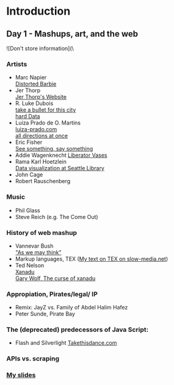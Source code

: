 # Introduction
## Day 1 - Mashups, art, and the web
![Don't store information](\

### Artists
- Marc Napier\
  [Distorted Barbie](http://potatoland.org)
- Jer Thorp\
  [Jer Thorp's Website](http://blog.blprnt.com)
- R. Luke Dubois\
  [take a bullet for this city](https://vimeo.com/110217245)\
  [hard Data](https://vimeo.com/135763038)
- Luiza Prado de O. Martins\
  [luiza-prado.com](https://www.luiza-prado.com)\
  [all directions at once](http://alldirectionsatonce.schloss-post.com)
- Eric Fisher\
  [See something, say something](https://www.flickr.com/photos/walkingsf/sets/72157627140310742/ )
- Addie Wagenknecht
  [Liberator Vases](http://www.placesiveneverbeen.com/details/liberator-vases)
- Rama Karl Hoetzlein\
  [Data visualization at Seattle Library](http://ramakarl.com/spl/)
- John Cage
- Robert Rauschenberg

### Music
- Phil Glass
- Steve Reich (e.g. The Come Out)

### History of web mashup
- Vannevar Bush\
  ["As we may think"](https://www.theatlantic.com/magazine/archive/1945/07/as-we-may-think/303881/)
- Markup languages, TEX ([My text on TEX on slow-media.net](http://en.slow-media.net/tex))
- Ted Nelson\
  [Xanadu](http://xanadu.com\ )\
  [Gary Wolf, The curse of xanadu](https://www.wired.com/wired/archive/3.06/xanadu.html)

### Appropiation, Pirates/legal/ IP
- Remix: JayZ vs. Family of Abdel Halim Hafez
- Peter Sunde, Pirate Bay

### The (deprecated) predecessors of Java Script:
- Flash and Silverlight [Takethisdance.com](http://www.takethisdance.com)

### APIs vs. scraping

### [My slides](/mashups1.pdf)

